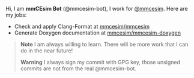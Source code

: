 Hi, I am **mmCEsim Bot** (@mmcesim-bot), I work for [@mmcesim](https://github.com/mmcesim).
Here are my jobs:
- Check and apply Clang-Format at [mmcesim/mmcesim](https://github.com/mmcesim/mmcesim)
- Generate Doxygen documentation at [mmcesim/mmcesim-doxygen](https://github.com/mmcesim/mmcesim-doxygen)

> **Note**
> I am always willing to learn.
> There will be more work that I can do in the near future!
> 
> **Warning**
> I always sign my commit with GPG key, those unsigned commits are not from the real @mmcesim-bot.
